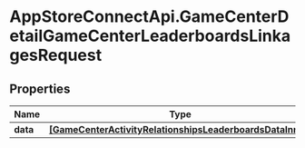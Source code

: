 # AppStoreConnectApi.GameCenterDetailGameCenterLeaderboardsLinkagesRequest

## Properties

Name | Type | Description | Notes
------------ | ------------- | ------------- | -------------
**data** | [**[GameCenterActivityRelationshipsLeaderboardsDataInner]**](GameCenterActivityRelationshipsLeaderboardsDataInner.md) |  | 


